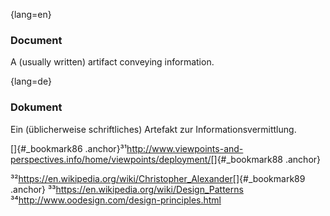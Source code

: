 {lang=en}
### Document

A (usually written) artifact conveying information.



{lang=de}
### Dokument

Ein (üblicherweise schriftliches) Artefakt zur
Informationsvermittlung.

[]{#_bookmark86
.anchor}³¹<http://www.viewpoints-and-perspectives.info/home/viewpoints/deployment/>[]{#_bookmark88
.anchor}

³²<https://en.wikipedia.org/wiki/Christopher_Alexander>[]{#_bookmark89
.anchor} ³³<https://en.wikipedia.org/wiki/Design_Patterns>
³⁴<http://www.oodesign.com/design-principles.html>

